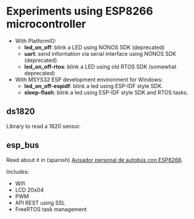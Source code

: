 # Experiments using ESP8266 microcontroller

- With PlatformIO:
  - **led_on_off**: blink a LED using NONOS SDK (deprecated)
  - **uart**: send information via serial interface using NONOS SDK (deprecated)
  - **led_on_off-rtos**: blink a LED using old RTOS SDK (somewhat deprecated)
- With MSYS32 ESP development environment for Windows:
  - **led_on_off-espidf**: blink a led using ESP-IDF style SDK.
  - **sleep-flash**: blink a led using ESP-IDF style SDK and RTOS tasks.

## ds1820

Library to read a 1820 sensor.

## esp_bus

Read about it in (spanish) [Avisador personal de autobús con ESP8266](https://www.electronicayciencia.com/2021/01/avisador-personal-autobus-con-esp8266.html).

Includes:

- Wifi
- LCD 20x04
- PWM
- API REST using SSL
- FreeRTOS task management

